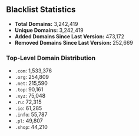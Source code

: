 ## Blacklist Statistics

- **Total Domains:** 3,242,419
- **Unique Domains:** 3,242,419
- **Added Domains Since Last Version:** 473,172
- **Removed Domains Since Last Version:** 252,669

### Top-Level Domain Distribution

-  `.com`: 1,533,376
-  `.org`: 254,809
-  `.net`: 215,590
-  `.top`: 90,161
-  `.xyz`: 75,048
-  `.ru`: 72,315
-  `.io`: 61,285
-  `.info`: 55,787
-  `.pl`: 49,807
-  `.shop`: 44,210
